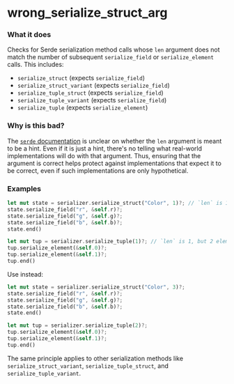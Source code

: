 # wrong_serialize_struct_arg

### What it does

Checks for Serde serialization method calls whose `len` argument does not match the number of
subsequent `serialize_field` or `serialize_element` calls. This includes:

- `serialize_struct` (expects `serialize_field`)
- `serialize_struct_variant` (expects `serialize_field`)
- `serialize_tuple_struct` (expects `serialize_field`)
- `serialize_tuple_variant` (expects `serialize_field`)
- `serialize_tuple` (expects `serialize_element`)

### Why is this bad?

The [`serde` documentation] is unclear on whether the `len` argument is meant to be a hint.
Even if it is just a hint, there's no telling what real-world implementations will do with
that argument. Thus, ensuring that the argument is correct helps protect against
implementations that expect it to be correct, even if such implementations are only hypothetical.

### Examples

```rust
let mut state = serializer.serialize_struct("Color", 1)?; // `len` is 1, but 3 fields follow
state.serialize_field("r", &self.r)?;
state.serialize_field("g", &self.g)?;
state.serialize_field("b", &self.b)?;
state.end()

let mut tup = serializer.serialize_tuple(1)?; // `len` is 1, but 2 elements follow
tup.serialize_element(&self.0)?;
tup.serialize_element(&self.1)?;
tup.end()
```

Use instead:

```rust
let mut state = serializer.serialize_struct("Color", 3)?;
state.serialize_field("r", &self.r)?;
state.serialize_field("g", &self.g)?;
state.serialize_field("b", &self.b)?;
state.end()

let mut tup = serializer.serialize_tuple(2)?;
tup.serialize_element(&self.0)?;
tup.serialize_element(&self.1)?;
tup.end()
```

The same principle applies to other serialization methods like `serialize_struct_variant`,
`serialize_tuple_struct`, and `serialize_tuple_variant`.

[`serde` documentation]: https://docs.rs/serde/latest/serde/trait.Serializer.html#tymethod.serialize_struct
